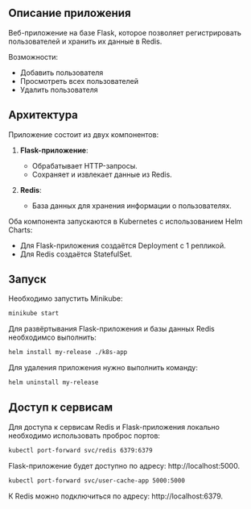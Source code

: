 ## Описание приложения

Веб-приложение на базе Flask, которое позволяет регистрировать пользователей и хранить их данные в Redis.

Возможности:

- Добавить пользователя
- Просмотреть всех пользователей
- Удалить пользователя

## Архитектура

Приложение состоит из двух компонентов:

1. **Flask-приложение**:
    - Обрабатывает HTTP-запросы.
    - Сохраняет и извлекает данные из Redis.

2. **Redis**:
    - База данных для хранения информации о пользователях.

Оба компонента запускаются в Kubernetes с использованием Helm Charts:

- Для Flask-приложения создаётся Deployment с 1 репликой.
- Для Redis создаётся StatefulSet.

## Запуск

Необходимо запустить Minikube:

```bash
minikube start
```

Для развёртывания Flask-приложения и базы данных Redis необходимсо выполнить:

```bash
helm install my-release ./k8s-app
```

Для удаления приложения нужно выполнить команду:

```bash
helm uninstall my-release
```

## Доступ к сервисам

Для доступа к сервисам Redis и Flask-приложения локально необходимо использовать проброс портов:

```bash
kubectl port-forward svc/redis 6379:6379
```

Flask-приложение будет доступно по адресу: http://localhost:5000.

```bash
kubectl port-forward svc/user-cache-app 5000:5000
```

К Redis можно подключиться по адресу: http://localhost:6379.